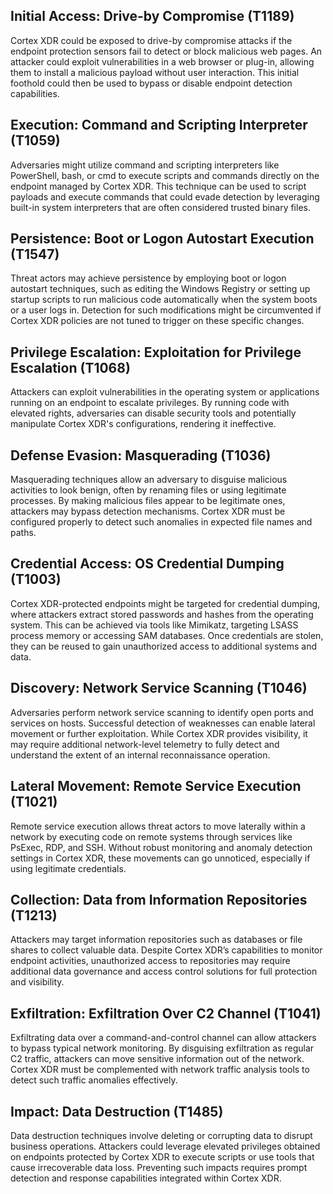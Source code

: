 ## Initial Access: Drive-by Compromise (T1189)
Cortex XDR could be exposed to drive-by compromise attacks if the endpoint protection sensors fail to detect or block malicious web pages. An attacker could exploit vulnerabilities in a web browser or plug-in, allowing them to install a malicious payload without user interaction. This initial foothold could then be used to bypass or disable endpoint detection capabilities.

## Execution: Command and Scripting Interpreter (T1059)
Adversaries might utilize command and scripting interpreters like PowerShell, bash, or cmd to execute scripts and commands directly on the endpoint managed by Cortex XDR. This technique can be used to script payloads and execute commands that could evade detection by leveraging built-in system interpreters that are often considered trusted binary files.

## Persistence: Boot or Logon Autostart Execution (T1547)
Threat actors may achieve persistence by employing boot or logon autostart techniques, such as editing the Windows Registry or setting up startup scripts to run malicious code automatically when the system boots or a user logs in. Detection for such modifications might be circumvented if Cortex XDR policies are not tuned to trigger on these specific changes.

## Privilege Escalation: Exploitation for Privilege Escalation (T1068)
Attackers can exploit vulnerabilities in the operating system or applications running on an endpoint to escalate privileges. By running code with elevated rights, adversaries can disable security tools and potentially manipulate Cortex XDR's configurations, rendering it ineffective.

## Defense Evasion: Masquerading (T1036)
Masquerading techniques allow an adversary to disguise malicious activities to look benign, often by renaming files or using legitimate processes. By making malicious files appear to be legitimate ones, attackers may bypass detection mechanisms. Cortex XDR must be configured properly to detect such anomalies in expected file names and paths.

## Credential Access: OS Credential Dumping (T1003)
Cortex XDR-protected endpoints might be targeted for credential dumping, where attackers extract stored passwords and hashes from the operating system. This can be achieved via tools like Mimikatz, targeting LSASS process memory or accessing SAM databases. Once credentials are stolen, they can be reused to gain unauthorized access to additional systems and data.

## Discovery: Network Service Scanning (T1046)
Adversaries perform network service scanning to identify open ports and services on hosts. Successful detection of weaknesses can enable lateral movement or further exploitation. While Cortex XDR provides visibility, it may require additional network-level telemetry to fully detect and understand the extent of an internal reconnaissance operation.

## Lateral Movement: Remote Service Execution (T1021)
Remote service execution allows threat actors to move laterally within a network by executing code on remote systems through services like PsExec, RDP, and SSH. Without robust monitoring and anomaly detection settings in Cortex XDR, these movements can go unnoticed, especially if using legitimate credentials.

## Collection: Data from Information Repositories (T1213)
Attackers may target information repositories such as databases or file shares to collect valuable data. Despite Cortex XDR’s capabilities to monitor endpoint activities, unauthorized access to repositories may require additional data governance and access control solutions for full protection and visibility.

## Exfiltration: Exfiltration Over C2 Channel (T1041)
Exfiltrating data over a command-and-control channel can allow attackers to bypass typical network monitoring. By disguising exfiltration as regular C2 traffic, attackers can move sensitive information out of the network. Cortex XDR must be complemented with network traffic analysis tools to detect such traffic anomalies effectively.

## Impact: Data Destruction (T1485)
Data destruction techniques involve deleting or corrupting data to disrupt business operations. Attackers could leverage elevated privileges obtained on endpoints protected by Cortex XDR to execute scripts or use tools that cause irrecoverable data loss. Preventing such impacts requires prompt detection and response capabilities integrated within Cortex XDR.
